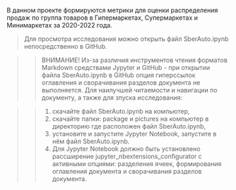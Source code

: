 В данном проекте формируются метрики для оценки распределения продаж по группа товаров в Гипермаркетах, Супермаркетах и Минимаркетах за 2020-2022 года.

> Для просмотра исследования можно открыть файл SberAuto.ipynb непосредственно в GitHub.

>> ВНИМАНИЕ! Из-за различия инструментов чтения форматов Markdown средствами Jypyter и GitHub - при открытии файла SberAuto.ipynb в GitHub опция гиперссылок оглавления и сворачивания разделов документа не выполняется.
>> Для наилучшей читаемости и навигации по документу, а также для зпуска исследования:

>> 1. скачайте файл SberAuto.ipynb на компьютер,
>> 2. скачайте папки: package и pictures на компьютер в директорию где расположен файл SberAuto.ipynb,
>> 2. установите и запустите Jypyter Notebook, запустите в нём файл SberAuto.ipynb.
>> 3. Для Jypyter Notebook должно быть установлено рассширение jupyter_nbextensions_configurator с активными опциями: разделения ячеек, формирования оглавления документа и сворачивания разделов документа.
